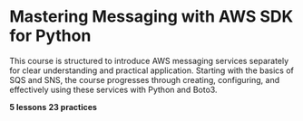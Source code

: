 # Mastering Messaging with AWS SDK for Python

This course is structured to introduce AWS messaging services separately for clear understanding and practical application. Starting with the basics of SQS and SNS, the course progresses through creating, configuring, and effectively using these services with Python and Boto3.

**5 lessons**
**23 practices**